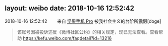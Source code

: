 layout: weibo
date: 2018-10-16 12:52:42
---
<meta name="referrer" content="no-referrer" />

2018-10-16 12:52:42  &nbsp;&nbsp;&nbsp;&nbsp;&nbsp;&nbsp; 来自 <a href="http://app.weibo.com/t/feed/Z4AgP" rel="nofollow">坚果手机 Pro</a>
被我社会主义的台阶所震慑[doge]
>  该账号因被投诉违反《微博社区公约》的相关规定，现已无法查看。查看帮助 https://kefu.weibo.com/faqdetail?id=13216
